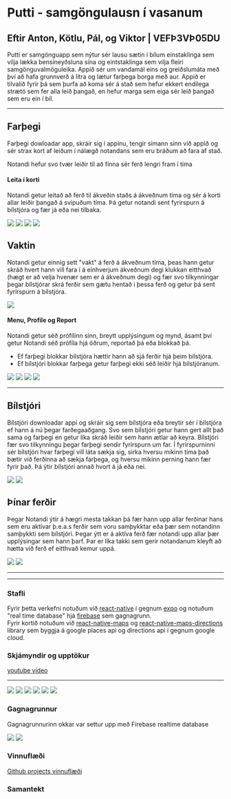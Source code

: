 # Putti - samgöngulausn í vasanum  
Eftir Anton, Kötlu, Pál, og Viktor | VEFÞ3VÞ05DU
---

Putti er samgönguapp sem nýtur sér lausu sætin í bílum einstaklinga sem vilja lækka bensíneyðsluna sína og eintstaklinga sem vilja fleiri samgönguvalmöguleika. Appið sér um vandamál eins og greiðslumáta með því að hafa grunnverð á lítra og lætur farþega borga með aur. Appið er tilvalið fyrir þá sem þurfa að koma sér á stað sem hefur ekkert endilega strætó sem fer alla leið þangað, en hefur marga sem eiga sér leið þangað sem eru ein í bíl.

***

## Farþegi

Farþegi dowloadar app, skráir sig í appinu, tengir símann sinn við appið og sér strax kort af leiðum í nálægð notandans sem eru bráðum að fara af stað.

Notandi hefur svo tvær leiðir til að finna sér ferð lengri fram í tíma

#### Leita í korti

Notandi getur leitað að ferð til ákveðin staðs á ákveðnum tíma og sér á korti allar leiðir þangað á svipuðum tíma.
Þá getur notandi sent fyrirspurn á bílstjóra og fær já eða nei tilbaka.

![](https://github.com/Putti-V-1/Putti-repo/blob/main/Wireframe/Home.png)
![](https://github.com/Putti-V-1/Putti-repo/blob/main/Wireframe/SearchMap.png)
![](https://github.com/Putti-V-1/Putti-repo/blob/main/Wireframe/RequestRide.png)
![](https://github.com/Putti-V-1/Putti-repo/blob/main/Wireframe/Notifications.png)



## Vaktin

Notandi getur einnig sett "vakt" á ferð á ákveðnum tíma, þeas hann getur skráð hvert hann vill fara í á einhverjum ákveðnum degi klukkan eitthvað (hægt er að velja hvenær sem er á ákveðnum degi) og fær svo tilkynningar þegar bílstjórar skrá ferðir sem gætu hentað i þessa ferð og getur þá sent fyrirspurn á bílstjóra.

![](https://github.com/Putti-V-1/Putti-repo/blob/main/Wireframe/Watch.png)

#### Menu, Profile og Report
Notandi getur séð prófílinn sinn, breytt upplýsingum og mynd, ásamt því getur Notandi séð prófíla hjá öðrum, reportað þá eða blokkað þá.

* Ef farþegi blokkar bílstjóra hættir hann að sjá ferðir hjá þeim bílstjóra.
* Ef bílstjóri blokkar farþega getur farþegi ekki séð leiðir hjá bílstjóranum.

![](https://github.com/Putti-V-1/Putti-repo/blob/main/Wireframe/Menu.png)
![](https://github.com/Putti-V-1/Putti-repo/blob/main/Wireframe/Profile.png)
![](https://github.com/Putti-V-1/Putti-repo/blob/main/Wireframe/Report1.png)
![](https://github.com/Putti-V-1/Putti-repo/blob/main/Wireframe/Report2.png)

***


## Bílstjóri

Bílstjóri downloadar appi og skráir sig sem bílstjóra eða breytir sér í bílstjóra ef hann á nú þegar farðegaaðgang. Svo sem bílstjóri getur hann gert allt það sama og farþegi en getur líka skráð leiðir sem hann ætlar að keyra. Bílstjóri fær svo tilkynningu þegar farþegi sendir fyrirspurn um far. Í fyrirspurninni sér bílstjóri hvar farþegi vill láta sækja sig, sirka hversu mikinn tíma það bætir við ferðinna að sækja farþega, og hversu mikinn perning hann fær fyrir það. Þá ýtir bílstjóri annað hvort á já eða nei. 

![](https://github.com/Putti-V-1/Putti-repo/blob/main/Wireframe/NewRide.png)
![](https://github.com/Putti-V-1/Putti-repo/blob/main/Wireframe/DriverAccept.png)

## Þínar ferðir

Þegar Notandi ýtir á hægri mesta takkan þá fær hann upp allar ferðinar hans sem eru aktívar þ.e.a.s ferðir sem voru samþykktar eða þær sem notandinn samþykkti sem bílstjóri. Þegar ýtt er á aktíva ferð fær notandi upp allar þær upplýsingar sem hann þarf. Þar er líka takki sem gerir notandanum kleyft að hætta við ferð ef eitthvað kemur uppá.

![](https://github.com/Putti-V-1/Putti-repo/blob/main/Wireframe/ActiveRides.png)
![](https://github.com/Putti-V-1/Putti-repo/blob/main/Wireframe/ActiveRideInfo.png)

***
---
### Stafli
Fyrir þetta verkefni notuðum við [react-native](https://reactnative.dev/) í gegnum [expo](https://expo.dev/) og notuðum "real time database" hjá [firebase](https://firebase.google.com/) sem gagnagrunn.  
Fyrir kortið notuðum við [react-native-maps](https://github.com/react-native-maps/react-native-maps) og [react-native-maps-directions](https://github.com/bramus/react-native-maps-directions) library sem byggja á google places api og directions api í gegnum google cloud.

### Skjámyndir og upptökur

[youtube video](https://youtu.be/Kz5b0wH6g0M)
***
![](https://github.com/Putti-V-1/Putti-repo/blob/main/Screenshots/LoginScreen.png)
![](https://github.com/Putti-V-1/Putti-repo/blob/main/Screenshots/Simulator%20Screen%20Shot%20-%20iPhone%20SE%20(3rd%20generation)%20-%202022-10-14%20at%2008.50.58.png)
![](https://github.com/Putti-V-1/Putti-repo/blob/main/Screenshots/Simulator%20Screen%20Shot%20-%20iPhone%20SE%20(3rd%20generation)%20-%202022-10-14%20at%2008.51.11.png)
![](https://github.com/Putti-V-1/Putti-repo/blob/main/Screenshots/Simulator%20Screen%20Shot%20-%20iPhone%20SE%20(3rd%20generation)%20-%202022-10-14%20at%2008.51.16.png)
![](https://github.com/Putti-V-1/Putti-repo/blob/main/Screenshots/Simulator%20Screen%20Shot%20-%20iPhone%20SE%20(3rd%20generation)%20-%202022-10-14%20at%2008.51.21.png)
![](https://github.com/Putti-V-1/Putti-repo/blob/main/Screenshots/Simulator%20Screen%20Shot%20-%20iPhone%20SE%20(3rd%20generation)%20-%202022-10-14%20at%2008.51.25.png)
### Gagnagrunnur

Gagnagrunnurinn okkar var settur upp með Firebase realtime database

![](https://github.com/Putti-V-1/Putti-repo/blob/main/Screenshots/Screenshot%202022-10-14%20at%2008.44.08.png)
![](https://github.com/Putti-V-1/Putti-repo/blob/main/Screenshots/Screenshot%202022-10-14%20at%2008.45.27.png)

### Vinnuflæði
[Github projects vinnuflæði](https://github.com/orgs/Putti-V-1/projects/3)
### Samantekt
